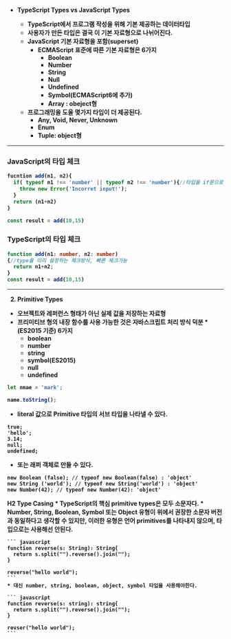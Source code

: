 * <strong>TypeScript Types vs JavaScript Types

  * TypeScript에서 프로그램 작성을 위해 기본 제공하는 데이터타입
  * 사용자가 만든 타입은 결국 이 기본 자료형으로 나뉘어진다.
  * JavaScript 기본 자료형을 포함(superset)
    * ECMAScript 표준에 따른 기본 자료형은 6가지
      * Boolean
      * Number
      * String
      * Null
      * Undefined
      * Symbol(ECMAScript6에 추가)
      * Array : obeject형
  * 프로그래밍을 도울 몇가지 타입이 더 제공된다.
    * Any, Void, Never, Unknown
    * Enum
    * Tuple: object형

------------------------------------------------------

### JavaScript의 타입 체크
```javascript
fucntion add(n1, n2){
  if( typeof n1 !== 'number' || typeof n2 !== 'number'){//타입을 if문으로 체크 해야함
    throw new Error('Incorret input!');
  }
  return (n1+n2)
}

const result = add(10,15)

```

### TypeScript의 타입 체크
```typescript
function add(n1: number, n2: number)
{//type을 미리 설정하는 체크방식, 빠른 체크가능
  return n1+n2;
}
const result = add(10,15)
```

------------------------------------------------------

2. Primitive Types

  * 오브젝트와 레퍼런스 형태가 아닌 실제 값을 저장하는 자료형
  * 프리미티브 형의 내장 함수를 사용 가능한 것은 자바스크립트 처리 방식 덕분
  *(ES2015 기준) 6가지
    * boolean
    * number
    * string
    * symbol(ES2015)
    * null
    * undefined

```javascript
let nmae = 'mark';

name.toString();
```

  * literal 값으로 Primitive 타입의 서브 타입을 나타낼 수 있다.

```
true;
'hello';
3.14;
null;
undefined;
```

  * 또는 래퍼 객체로 만들 수 있다.

```
new Boolean (false); // typeof new Boolean(false) : 'object'
new String ('world'); // typeof new String('world') : 'object'
new Number(42); // typeof new Number(42): 'object'
```
  H2 Type Casing
    * TypeScript의 핵심 primitive types은 모두 소문자다.
    * Number, String, Boolean, Symbol 또는 Object 유형이 위에서 권장한 소문자 버전과 동일하다고 생각할 수 있지만, 이러한 유형은 언어 primitives를 나타내지 않으며, 타입으로는 사용해선 안된다.

    ``` javascript
    function reverse(s: String): String{
      return s.split("").reverse().join("");
    }

    reverse("hello world");
    ```
    * 대신 number, string, boolean, object, symbol 타입을 사용해야한다.

    ``` javascript
    function reverse(s: string): string{
      return s.split("").reverse().join("");
    }

    revser("hello world");
    ```